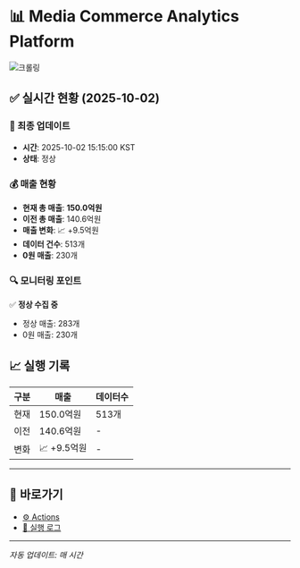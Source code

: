 # 📊 Media Commerce Analytics Platform

![크롤링](https://img.shields.io/badge/크롤링-정상-green)

## ✅ 실시간 현황 (2025-10-02)

### 📍 최종 업데이트
- **시간**: 2025-10-02 15:15:00 KST
- **상태**: 정상

### 💰 매출 현황
- **현재 총 매출**: **150.0억원**
- **이전 총 매출**: 140.6억원
- **매출 변화**: 📈 +9.5억원
- **데이터 건수**: 513개
- **0원 매출**: 230개

### 🔍 모니터링 포인트

✅ **정상 수집 중**
- 정상 매출: 283개
- 0원 매출: 230개


## 📈 실행 기록

| 구분 | 매출 | 데이터수 |
|------|------|----------|
| 현재 | 150.0억원 | 513개 |
| 이전 | 140.6억원 | - |
| 변화 | 📈 +9.5억원 | - |

---

## 🔗 바로가기

- [⚙️ Actions](../../actions)
- [📝 실행 로그](../../actions/workflows/daily_scraping.yml)

---

*자동 업데이트: 매 시간*
